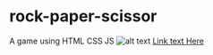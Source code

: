 # rock-paper-scissor
A  game using HTML CSS JS
![alt text](https://i.ibb.co/zNJZJs3/Screenshot-100.png)
[Link text Here](https://hsahu615.github.io/rock-paper-scissor/)
